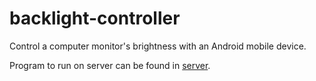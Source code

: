 backlight-controller
====================

Control a computer monitor's brightness with an Android mobile device.

Program to run on server can be found in [server](server).
